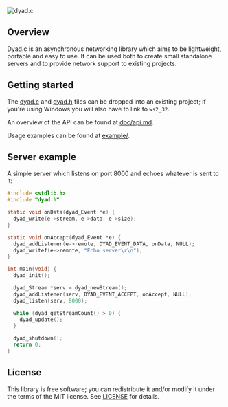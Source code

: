 
![dyad.c](https://cloud.githubusercontent.com/assets/3920290/3942261/5de470e4-255d-11e4-95a9-5f97fa9f3a57.png)

## Overview
Dyad.c is an asynchronous networking library which aims to be lightweight,
portable and easy to use. It can be used both to create small standalone
servers and to provide network support to existing projects.

## Getting started
The [dyad.c](src/dyad.c?raw=1) and [dyad.h](src/dyad.h?raw=1) files can be
dropped into an existing project; if you're using Windows you will also have to
link to `ws2_32`.

An overview of the API can be found at [doc/api.md](doc/api.md).

Usage examples can be found at [example/](example/).

## Server example
A simple server which listens on port 8000 and echoes whatever is sent to it:
```c
#include <stdlib.h>
#include "dyad.h"

static void onData(dyad_Event *e) {
  dyad_write(e->stream, e->data, e->size);
}

static void onAccept(dyad_Event *e) {
  dyad_addListener(e->remote, DYAD_EVENT_DATA, onData, NULL);
  dyad_writef(e->remote, "Echo server\r\n");
}

int main(void) {
  dyad_init();

  dyad_Stream *serv = dyad_newStream();
  dyad_addListener(serv, DYAD_EVENT_ACCEPT, onAccept, NULL);
  dyad_listen(serv, 8000);

  while (dyad_getStreamCount() > 0) {
    dyad_update();
  }

  dyad_shutdown();
  return 0;
}
```

## License
This library is free software; you can redistribute it and/or modify it under
the terms of the MIT license. See [LICENSE](LICENSE) for details.
